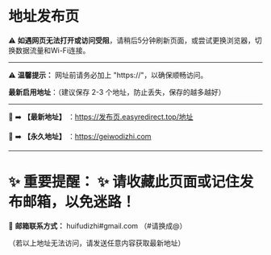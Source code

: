 # 地址发布页

⚠ **如遇网页无法打开或访问受阻**，请稍后5分钟刷新页面，或尝试更换浏览器，切换数据流量和Wi-Fi连接。

---

⚠ **温馨提示：** 网址前请务必加上 "https\://"，以确保顺畅访问。

**最新启用地址**：（建议保存 2-3 个地址，防止丢失，保存的越多越好）

---

💙 ➡️ **【最新地址】** ：https://发布页.easyredirect.top/地址

💙 ➡️ **【永久地址】** ：https://geiwodizhi.com

---

# ✨ **重要提醒：** ✨ 请收藏此页面或记住发布邮箱，以免迷路！

📧 **邮箱联系方式：** huifudizhi#gmail.com （#请换成@）

（若以上地址无法访问，请发送任意内容获取最新地址）


